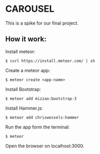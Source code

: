 CAROUSEL
========

This is a spike for our final project.

How it work:
--------
Install meteor:
```shell
$ curl https://install.meteor.com/ | sh
```

Create a meteor app:
```shell
$ meteor create <app-name>
```

Install Bootstrap:
```shell
$ meteor add mizzao:bootstrap-3
```

Install Hammer.js:
```shell
$ meteor add chriswessels:hammer
```

Run the app form the terminal:
```shell
$ meteor
```

Open the browser on localhost:3000.